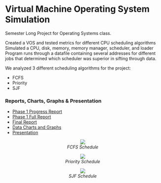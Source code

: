 # Virtual Machine Operating System Simulation

Semester Long Project for Operating Systems class.

Created a VOS and tested metrics for different CPU scheduling algorithms
Simulated a CPU, disk, memory, memory manager, scheduler, and loader
Program runs through a datafile containing several addresses for different jobs
that determined which scheduler was superior in sifting through data.

We analyzed 3 different scheduling algorithms for the project:
- FCFS
- Priority
- SJF

### Reports, Charts, Graphs & Presentation
- [Phase 1 Progress Report]()
- [Phase 1 Full Report]()
- [Final Report]()
- [Data Charts and Graphs]()
- [Presentation]()

<p align="center">
  <img src="https://user-images.githubusercontent.com/11577850/66277531-dd191a80-e86d-11e9-94b3-f12929f2786e.gif">
  <br>
  <em> FCFS Schedule
</p>

<p align="center">
  <img src="https://user-images.githubusercontent.com/11577850/66277532-dd191a80-e86d-11e9-9285-b732711f1237.gif">
  <br>
  <em> Priority Schedule
</p>

<p align="center">
  <img src="https://user-images.githubusercontent.com/11577850/66277533-ddb1b100-e86d-11e9-8800-298dba386f3d.gif">
  <br>
  <em> SJF Schedule
</p>
